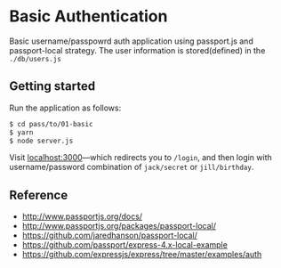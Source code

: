 # Basic Authentication

Basic username/passpowrd auth application using passport.js and passport-local strategy. The user information is stored(defined) in the `./db/users.js` 

## Getting started

Run the application as follows:

```bash
$ cd pass/to/01-basic
$ yarn
$ node server.js
```

Visit [localhost:3000](http://localhost:3000)—which redirects you to `/login`, and then login with username/password combination of `jack/secret` or  `jill/birthday`.

## Reference

- http://www.passportjs.org/docs/
- http://www.passportjs.org/packages/passport-local/
- https://github.com/jaredhanson/passport-local/
- https://github.com/passport/express-4.x-local-example
- https://github.com/expressjs/express/tree/master/examples/auth